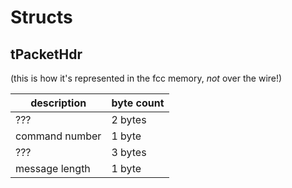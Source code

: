 # Structs

## tPacketHdr
(this is how it's represented in the fcc memory, _not_ over the wire!)


| description | byte count |
| ----------- | ---------- |
| ??? | 2 bytes |
| command number | 1 byte |
| ??? | 3 bytes |
| message length | 1 byte |